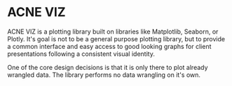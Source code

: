 # ACNE VIZ

ACNE VIZ is a plotting library built on libraries like Matplotlib, Seaborn, or Plotly. It's goal is not to be a general
purpose plotting library, but to provide a common interface and easy access to good looking graphs for client
presentations following a consistent visual identity.

One of the core design decisions is that it is only there to plot already wrangled data.
The library performs no data wrangling on it's own.
